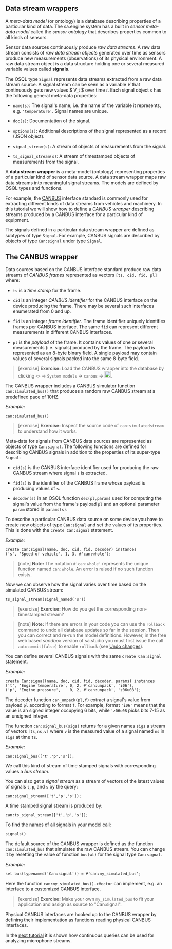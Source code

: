 ## Data stream wrappers

A *meta-data model* (or ontology) is a database describing properties
of a particular kind of data. The sa.engine system has a built in
*sensor meta-data model* called the *sensor ontology* that describes
properties common to all kinds of sensors.

Sensor data sources continuously produce *raw data streams*. A raw
data stream consists of *raw data stream objects* generated over time
as sensors produce new measurements (observations) of its physical
environment. A raw data stream object is a data structure holding one
or several measured variable values called **signals**.

The OSQL type `Signal` represents data streams extracted from a raw
data stream source. A signal stream can be seen as a variable *V* that
continuously gets new values $ V_t $ over time *t*. Each signal object
`s` has the following general meta-data properties:

- `name(s)`: The signal's name; i.e. the name of the variable it
  represents, e.g. `'temperature'`. Signal names are unique.

- `doc(s)`: Documentation of the signal.

- `options(s)`: Additional descriptions of the signal represented as a
  record (JSON object).

- `signal_stream(s)`: A stream of objects of measurements from the
  signal.

- `ts_signal_stream(s)`: A stream of timestamped objects of
  measurements from the signal.

A **data stream wrapper** is a meta-model (ontology) representing
properties of a particular kind of sensor data source. A data stream
wrapper maps raw data streams into meaningful signal streams. The
models are defined by OSQL types and functions.

For example, the [CANBUS](https://en.wikipedia.org/wiki/CAN_bus)
interface standard is commonly used for extracting different kinds of
data streams from vehicles and machinery. In this tutorial we will
show how to define a *CANBUS wrapper* describing streams produced by a
CANBUS interface for a particular kind of equipment.

The signals defined in a particular data stream wrapper are defined as
subtypes of type `Signal`.  For example, CANBUS signals are described
by objects of type `Can:signal` under type `Signal`.

## The CANBUS wrapper

Data sources based on the CANBUS interface standard produce raw data
streams of *CANBUS frames* represented as vectors `[ts, cid, fid, pl]` where:

- `ts` is a *time stamp* for the frame.

- `cid` is an integer *CANBUS identifier* for the CANBUS interface on
  the device producing the frame. There may be several such
  interfaces enumerated from 0 and up.
 
 - `fid` is an integer *frame identifier*. The frame identifier
   uniquely identifies frames per CANBUS interface. The same `fid` can
   represent different measurements in different CANBUS interfaces.
 
 - `pl` is the *payload* of the frame. It contains values of one or
   several measurements (i.e. signals) produced by the frame. The
   payload is represented as an 8-byte binary field. A single payload
   may contain values of several signals packed into the same 8-byte
   field.

> [exercise] **Exercise:** Load the CANBUS wrapper into the database by clicking
`<>` -> `System models` -> `canbus` -> <img
src="/docs/images/load.png" height="20">.


The CANBUS wrapper includes a CANBUS simulator function
`can:simulated_bus()` that produces a random raw CANBUS stream at a
predefined pace of 10HZ. 

*Example:*
```LIVE
can:simulated_bus()
```
> [exercise] **Exercise:** Inspect the source code of `can:simulatedstream` to
understand how it works.


Meta-data for signals from CANBUS data sources are represented as
objects of type `Can:signal`. The following functions are defined for
describing CANBUS signals in addition to the properties of its
super-type `Signal`:

- `cid(s)` is the CANBUS interface identifier used for producing the
  raw CANBUS stream where signal `s` is extracted.
    
- `fid(s)` is the identifier of the CANBUS frame whose payload is
  producing values of `s`.

- `decoder(s)` in an OSQL function `dec(pl,param)` used for computing
  the signal's value from the frame's payload `pl` and an optional
  parameter `param` stored in `params(s)`.

To describe a particular CANBUS data source on some device you have to
create new objects of type `Can:signal` and set the values of its
properties. This is done with the `create Can:signal` statement.

*Example:*
```LIVE
create Can:signal(name, doc, cid, fid, decoder) instances
('s', 'Speed of vehicle', 1, 3, #'can:whole');

```

> [note]   **Note:** The notation `#'can:whole'` represents the unique function
named `can:whole`. An error is raised if no such function exists. 

Now we can observe how the signal varies over time based on the
simulated CANBUS stream:

```LIVE
ts_signal_stream(signal_named('s'))

```

> [exercise] **Exercise:** How do you get the corresponding non-timestamped stream?


> [note]   **Note:** If there are errors in your code you can use the `rollback`
command to undo all database updates so far in the session. Then you
can correct and re-run the model definitions. However, in the free web
based *sandbox* version of sa.studio you must first issue the call
`autocommit(false)` to enable `rollback` (see [Undo
changes](/docs/md/tutorial/save-database.md#transactions)). 

You can define several CANBUS signals with the same `create
Can:signal` statement.

*Example:*
```LIVE
create Can:signal(name, doc, cid, fid, decoder, params) instances
('t', 'Engine temperature', 0, 2, #'can:unpack', 'i06'),
('p', 'Engine pressure',    0, 2, #'can:unpack', 'z06u08');

```
The decoder function `can_unpack(pl,f)` extract a signal's value from
payload `pl` according to format `f`. For example, format `'i06'`
means that the value is an signed integer occupying 6 bits, while
`'z06u08` picks bits 7-15 as an unsigned integer.

The function `can:signal_bus(sigs)` returns for a given names `sigs` a
stream of vectors `[ts,ns,v]` where `v` is the measured value of a
signal named `ns` in `sigs` at time `ts`.

*Example:*
```LIVE
can:signal_bus(['t','p','s']);
```

We call this kind of stream of time stamped signals with corresponding values a
*bus stream*.

You can also get a *signal stream* as a stream of vectors of the
latest values of signals `t`, `p`, and `s` by the query:

```LIVE
can:signal_stream(['t','p','s']);

```

A time stamped signal stream is produced by:

```LIVE
can:ts_signal_stream(['t','p','s']);
```

To find the names of all signals in your model call:
```LIVE
signals()

```


The default source of the CANBUS wrapper is defined as the function
`can:simulated_bus` that simulates the raw CANBUS stream. You can
change it by resetting the value of function `bus(wt)` for the signal
type `Can:signal`.

*Example:*
```
set bus(typenamed('Can:signal')) = #'can:my_simulated_bus';

```

Here the function `can:my_simulated_bus()->Vector` can implement, e.g. an
interface to a customized CANBUS interface.


> [exercise] **Exercise:** Make your own `my_simulated_bus` to fit your
application and assign as source to "Can:signal".



Physical CANBUS interfaces are hooked up to the CANBUS wrapper by
defining their implementation as functions reading physical CANBUS
interfaces.

In the [next tutorial](/docs/md/tutorial/audiostream.md) it is shown how
continuous queries can be used for analyzing microphone streams.
